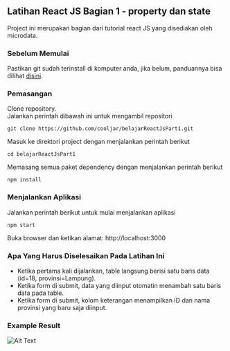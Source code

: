 ## Latihan React JS Bagian 1 - property dan state
Project ini merupakan bagian dari tutorial react JS yang disediakan oleh microdata.

### Sebelum Memulai
Pastikan git sudah terinstall di komputer anda, 
jika belum, panduannya bisa dilihat [disini](https://git-scm.com/book/en/v2/Getting-Started-Installing-Git).<br />

### Pemasangan
Clone repository.<br />
Jalankan perintah dibawah ini untuk mengambil repositori
```
git clone https://github.com/cooljar/belajarReactJsPart1.git
```

Masuk ke direktori project dengan menjalankan perintah berikut
```
cd belajarReactJsPart1
```

Memasang semua paket dependency dengan menjalankan perintah berikut
```
npm install
```

### Menjalankan Aplikasi
Jalankan perintah berikut untuk mulai menjalankan aplikasi
```
npm start
```
Buka browser dan ketikan alamat: http://localhost:3000

### Apa Yang Harus Diselesaikan Pada Latihan Ini
- Ketika pertama kali dijalankan, table langsung berisi satu baris data (id=18, provinsi=Lampung).
- Ketika form di submit, data yang diinput otomatin menambah satu baris data pada table.
- Ketika form di submit, kolom keterangan menampilkan ID dan nama provinsi yang baru saja diinput.

### Example Result
![Alt Text](https://media.giphy.com/media/wESUcNdQN0Fkzvu11t/giphy.gif)
